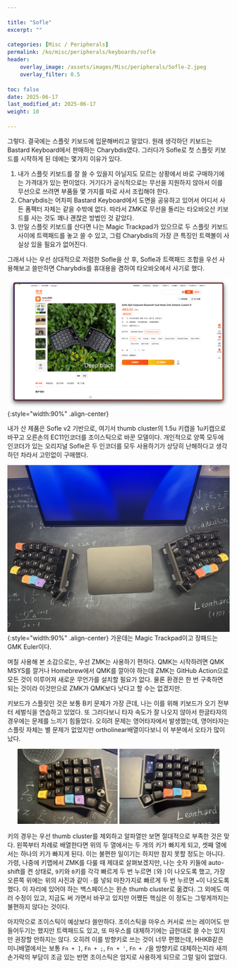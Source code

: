 ```yaml
---

title: "Sofle"
excerpt: ""

categories: [Misc / Peripherals]
permalink: /ko/misc/peripherals/keyboards/sofle
header:
    overlay_image: /assets/images/Misc/peripherals/Sofle-2.jpeg
    overlay_filter: 0.5

toc: false
date: 2025-06-17
last_modified_at: 2025-06-17
weight: 10

---
```


그렇다. 결국에는 스플릿 키보드에 입문해버리고 말았다. 원래 생각하던 키보드는 Bastard Keyboard에서 판매하는 Charybdis였다. 그러다가 Sofle로 첫 스플릿 키보드를 시작하게 된 데에는 몇가지 이유가 있다.

1. 내가 스플릿 키보드를 잘 쓸 수 있을지 아닐지도 모르는 상황에서 바로 구매하기에는 가격대가 있는 편이었다. 거기다가 공식적으로는 무선을 지원하지 않아서 이를 무선으로 쓰려면 부품들 몇 가지를 따로 사서 조립해야 한다.
2. Charybdis는 어차피 Bastard Keyboard에서 도면을 공유하고 있어서 어디서 사든 폼팩터 자체는 같을 수밖에 없다. 따라서 ZMK로 무선을 돌리는 타오바오산 키보드를 사는 것도 꽤나 괜찮은 방법인 것 같았다. 
3. 만일 스플릿 키보드를 산다면 나는 Magic Trackpad가 있으므로 두 스플릿 키보드 사이에 트랙패드를 놓고 쓸 수 있고, 그럼 Charybdis의 가장 큰 특징인 트랙볼이 사실상 있을 필요가 없어진다. 

그래서 나는 우선 상대적으로 저렴한 Sofle을 산 후, Sofle과 트랙패드 조합을 우선 사용해보고 쓸만하면 Charybdis를 휴대용을 겸하여 타오바오에서 사기로 했다. 

![taobao](/assets/images/Misc/Peripherals/Sofle-1.png){:style="width:90%" .align-center}

내가 산 제품은 Sofle v2 기반으로, 여기서 thumb cluster의 1.5u 키캡을 1u키캡으로 바꾸고 오른손의 EC11인코더를 조이스틱으로 바꾼 모델이다. 개인적으로 양쪽 모두에 인코더가 있는 오리지널 Sofle은 두 인코더를 모두 사용하기가 상당히 난해하다고 생각하던 차라서 고민없이 구매했다. 

![taobao](/assets/images/Misc/Peripherals/Sofle-2.jpeg){:style="width:90%" .align-center}
<cap markdown="1">가운데는 Magic Trackpad이고 장패드는 GMK Euler이다. </cap>

며칠 사용해 본 소감으로는, 우선 ZMK는 사용하기 편하다. QMK는 시작하려면 QMK MSYS를 깔거나 Homebrew에서 QMK를 깔아야 하는데 ZMK는 GitHub Action으로 모든 것이 이루어져 새로운 무언가를 설치할 필요가 없다. 물론 환경은 한 번 구축하면 되는 것이라 이것만으로 ZMK가 QMK보다 낫다고 할 수는 없겠지만. 

키보드가 스플릿인 것은 보통 B키 문제가 가장 큰데, 나는 이를 위해 키보드가 오기 전부터 세벌식을 연습하고 있었다. 또 그러다보니 타자 속도가 잘 나오지 않아서 한글타자의 경우에는 문제를 느끼기 힘들었다. 오히려 문제는 영어타자에서 발생했는데, 영어타자는 스플릿 자체는 별 문제가 없었지만 ortholinear배열이다보니 이 부분에서 오타가 많이 났다. 

<div align="center">
  <img src="/assets/images/Misc/Peripherals/Sofle-3.jpeg" width="45%" />
  <img src="/assets/images/Misc/Peripherals/Sofle-4.jpeg" width="45%" /> 
</div>

키의 경우는 우선 thumb cluster를 제외하고 알파열만 보면 절대적으로 부족한 것은 맞다. 왼쪽부터 차례로 배열한다면 위의 두 열에서는 두 개의 키가 빠지게 되고, 셋째 열에서는 하나의 키가 빠지게 된다. 이는 불편한 일이기는 하지만 참지 못할 정도는 아니다. 가령, 나중에 키맵에서 ZMK를 다룰 때 제대로 살펴보겠지만, 나는 숫자 키들에 auto-shift를 켠 상태로, `9`키와 `0`키를 각각 빠르게 두 번 누르면 `[`와 `]`이 나오도록 했고, 가장 오른쪽 위에는 위의 사진과 같이 `-`를 넣되 마찬가지로 빠르게 두 번 누르면 `=`이 나오도록 했다. 이 자리에 있어야 하는 백스페이스는 왼손 thumb cluster로 옮겼다. 그 외에도 여러 수정이 있고, 지금도 써 가면서 바꾸고 있지만 어쨌든 핵심은 이 정도는 그렇게까지는 불편하지 않다는 것이다. 

마지막으로 조이스틱이 예상보다 쓸만하다. 조이스틱을 마우스 커서로 쓰는 레이어도 만들어두기는 했지만 트랙패드도 있고, 또 마우스를 대체하기에는 급한대로 쓸 수는 있지만 권장할 만하지는 않다. 오히려 이를 방향키로 쓰는 것이 너무 편했는데, HHKB같은 미니배열에서는 보통 `Fn + ]`, `Fn + ;`, `Fn + '`, `Fn + /`을 방향키로 대체하는지라 새끼손가락의 부담이 조금 있는 반면 조이스틱은 엄지로 사용하게 되므로 그럴 일이 없었다. 